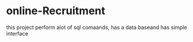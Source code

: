 # online-Recruitment
this project perform alot of sql comaands, has a data baseand has simple interface
